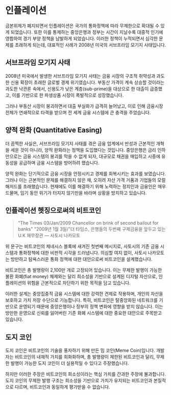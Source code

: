 # 인플레이션
금본위제가 폐지되면서 인플레이션은 국가의 통화정책에 따라 무제한으로 확대될 수 있게 되었습니다. 또한 이를 통제하는 중앙은행과 정부는 시간이 지날수록 대중적 인기에 영합하여 경기 부양 정책을 남발하게 되었습니다. 이러한 정책이 누적되면서 심각한 문제를 초래하게 되는데, 대표적인 사례가 2008년 미국의 서브프라임 모기지 사태입니다.

## 서브프라임 모기지 사태
2008년 미국에서 발생한 서브프라임 모기지 사태는 금융 시장의 구조적 취약성과 과도한 신용 확장이 초래한 글로벌 경제 위기였습니다. 부동산 가격이 계속 상승할 것이라는 과도한 낙관론 속에서, 신용도가 낮은 계층(sub-prime)을 대상으로 한 대출이 급증했고, 이를 기반으로 한 파생상품 시장이 폭발적으로 성장했습니다.

그러나 부동산 시장이 붕괴하면서 대출 부실화가 급격히 늘어났고, 이로 인해 금융시장 전체가 연쇄적으로 타격을 받으며 전 세계 금융 시스템에 큰 충격을 주었습니다.

## 양적 완화 (Quantitative Easing)
더 끔찍한 사실은, 서브프라임 모기지 사태를 겪은 금융 업계에서 반성과 근본적인 개혁을 세운 것이 아니라, 양적 완화라는 정책을 도입했다는 것입니다. 중앙은행은 금리 인하만으로는 금융 시스템의 붕괴를 막을 수 없게 되자, 대규모로 채권을 매입하고 시중에 유동성을 공급하며 금융 시스템을 방어하려 했습니다.

양적 완화는 단기적으로 금융 시장을 안정시키고 경제를 회복시키는 효과를 보였습니다. 그러나 이는 근본적인 문제를 해결하지 않은 채, 오히려 자산 가격 거품과 기업들의 모럴 해저드를 초래했습니다. 현재에도 이를 해결하기 위해 노력하는 정치인과 금융인은 매우 드물며, 임기 동안 위기가 터지지 않기만을 바라며 상황을 방치하고 있습니다.

## 인플레이션 헷징으로써의 비트코인
> "The Times 03/Jan/2009 Chancellor on brink of second bailout for banks"
> "2009년 1월 3일/"더 타임스, 은행들의 두번째 구제금융을 앞두고 있는 U.K 재무장관
> — 사토시 나카모토

위 문구는 비트코인의 제네시스 블록에 새겨진 첫번째 메시지로, 사토시의 기존 금융 시스템과 통화정책에 대한 비판적 시각을 드러냅니다. 의심할 여지 없이, 사토시 나카모토는 방만하고 탐욕스러운 통화 정책에 대한 대안으로써 비트코인을 설계했습니다.

비트코인은 총 발행량이 2,100만 개로 고정되어 있습니다. 이는 무제한 발행이 가능한 불환 화폐(fiat money) 체제와는 달리 희소성을 기반으로 설계된 디지털 자산으로, 인플레이션의 위험을 근본적으로 차단하기 위한 목적을 담고 있습니다.

이러한 설계는 중앙집중적 금융 시스템에 대한 강력한 견제로 작용하며, 개인의 자산을 보호하고 가치 저장 수단으로 기능합니다. 특히, 비트코인은 탈중앙화된 네트워크를 기반으로 운영되기 때문에 중앙은행이나 정부의 정책 변화에 영향을 받지 않습니다. 이는 방만한 운영으로 신뢰를 잃어버린 기존 화폐 시스템에 대한 중요한 대안으로 주목받고 있습니다.

## 도지 코인
도지 코인은 비트코인의 기술을 풍자하기 위해 만든 밈 코인(Meme Coin)입니다. 개발자는 비트코인의 내재적 가치를 희화화하며, 총 발행량이 제한된 비트코인과 달리, 무제한 발행이 가능한 도지 코인이 더 실용적일 수 있다고 주장했습니다.

하지만 이러한 주장은 비트코인의 희소성이라는 핵심 가치를 간과한 주장에 불과합니다. 도지 코인의 무제한 발행 구조는 희소성을 기반으로 가치가 유지되는 비트코인과 본질적으로 다르며, 비트코인과 동일하게 평가받을 수 없습니다.